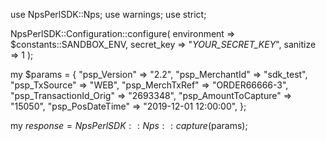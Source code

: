 use NpsPerlSDK::Nps;
use warnings;
use strict;

NpsPerlSDK::Configuration::configure( 
    environment => $constants::SANDBOX_ENV,
    secret_key => "_YOUR_SECRET_KEY_",
    sanitize => 1 
    );

my $params = {
    "psp_Version" => "2.2",
    "psp_MerchantId" => "sdk_test",
    "psp_TxSource" => "WEB",
    "psp_MerchTxRef" => "ORDER66666-3",
    "psp_TransactionId_Orig" => "2693348",
    "psp_AmountToCapture" => "15050",
    "psp_PosDateTime" => "2019-12-01 12:00:00",
};

my $response = NpsPerlSDK::Nps::capture($params);